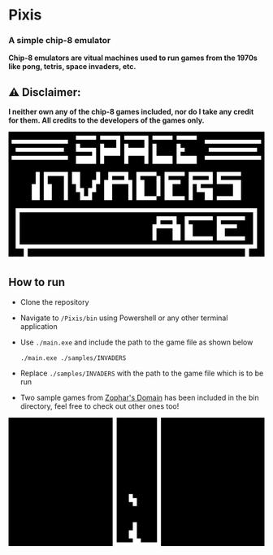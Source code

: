 # Pixis
### A simple chip-8 emulator

**Chip-8 emulators are vitual machines used to run games from the 1970s like pong, tetris, space invaders, etc.**

## ⚠ Disclaimer:
**I neither own any of the chip-8 games included, nor do I take any credit for them. All credits to the developers of the games only.**

<img src="img/Sample screenshot.png" />

## How to run
- Clone the repository
- Navigate to `/Pixis/bin` using Powershell or any other terminal application
- Use `./main.exe` and include the path to the game file as shown below

      ./main.exe ./samples/INVADERS
      
- Replace `./samples/INVADERS` with the path to the game file which is to be run
- Two sample games from <a href="https://www.zophar.net/pdroms/chip8/chip-8-games-pack.html">Zophar's Domain</a> has been included in the bin directory, feel free to check out other ones too!

<img src="img/Sample screenshot 2.png" />
